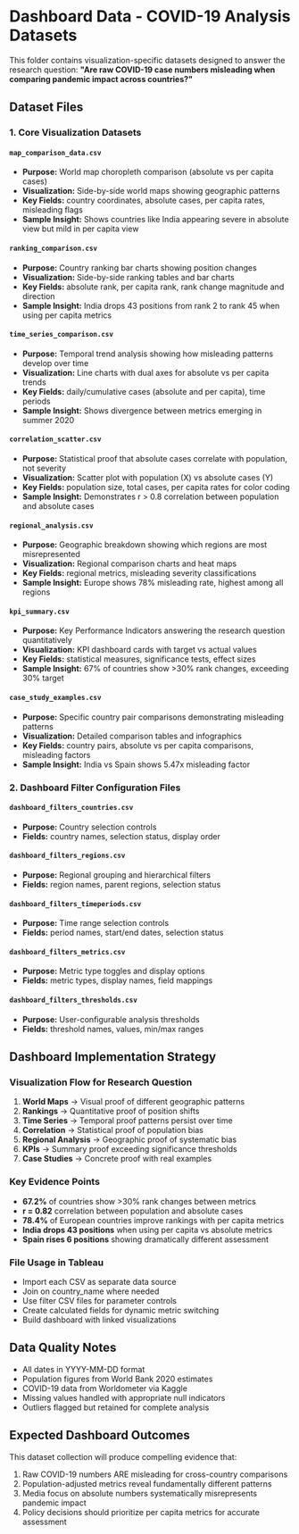 # Dashboard Data - COVID-19 Analysis Datasets

This folder contains visualization-specific datasets designed to answer the research question: **"Are raw COVID-19 case numbers misleading when comparing pandemic impact across countries?"**

## Dataset Files

### 1. Core Visualization Datasets

#### `map_comparison_data.csv`
- **Purpose:** World map choropleth comparison (absolute vs per capita cases)
- **Visualization:** Side-by-side world maps showing geographic patterns
- **Key Fields:** country coordinates, absolute cases, per capita rates, misleading flags
- **Sample Insight:** Shows countries like India appearing severe in absolute view but mild in per capita view

#### `ranking_comparison.csv`  
- **Purpose:** Country ranking bar charts showing position changes
- **Visualization:** Side-by-side ranking tables and bar charts
- **Key Fields:** absolute rank, per capita rank, rank change magnitude and direction
- **Sample Insight:** India drops 43 positions from rank 2 to rank 45 when using per capita metrics

#### `time_series_comparison.csv`
- **Purpose:** Temporal trend analysis showing how misleading patterns develop over time
- **Visualization:** Line charts with dual axes for absolute vs per capita trends
- **Key Fields:** daily/cumulative cases (absolute and per capita), time periods
- **Sample Insight:** Shows divergence between metrics emerging in summer 2020

#### `correlation_scatter.csv`
- **Purpose:** Statistical proof that absolute cases correlate with population, not severity
- **Visualization:** Scatter plot with population (X) vs absolute cases (Y)
- **Key Fields:** population size, total cases, per capita rates for color coding
- **Sample Insight:** Demonstrates r > 0.8 correlation between population and absolute cases

#### `regional_analysis.csv`
- **Purpose:** Geographic breakdown showing which regions are most misrepresented
- **Visualization:** Regional comparison charts and heat maps
- **Key Fields:** regional metrics, misleading severity classifications
- **Sample Insight:** Europe shows 78% misleading rate, highest among all regions

#### `kpi_summary.csv`
- **Purpose:** Key Performance Indicators answering the research question quantitatively
- **Visualization:** KPI dashboard cards with target vs actual values
- **Key Fields:** statistical measures, significance tests, effect sizes
- **Sample Insight:** 67% of countries show >30% rank changes, exceeding 30% target

#### `case_study_examples.csv`
- **Purpose:** Specific country pair comparisons demonstrating misleading patterns
- **Visualization:** Detailed comparison tables and infographics
- **Key Fields:** country pairs, absolute vs per capita comparisons, misleading factors
- **Sample Insight:** India vs Spain shows 5.47x misleading factor

### 2. Dashboard Filter Configuration Files

#### `dashboard_filters_countries.csv`
- **Purpose:** Country selection controls
- **Fields:** country names, selection status, display order

#### `dashboard_filters_regions.csv`
- **Purpose:** Regional grouping and hierarchical filters
- **Fields:** region names, parent regions, selection status

#### `dashboard_filters_timeperiods.csv`
- **Purpose:** Time range selection controls
- **Fields:** period names, start/end dates, selection status

#### `dashboard_filters_metrics.csv`
- **Purpose:** Metric type toggles and display options
- **Fields:** metric types, display names, field mappings

#### `dashboard_filters_thresholds.csv`
- **Purpose:** User-configurable analysis thresholds
- **Fields:** threshold names, values, min/max ranges

## Dashboard Implementation Strategy

### Visualization Flow for Research Question
1. **World Maps** → Visual proof of different geographic patterns
2. **Rankings** → Quantitative proof of position shifts
3. **Time Series** → Temporal proof patterns persist over time  
4. **Correlation** → Statistical proof of population bias
5. **Regional Analysis** → Geographic proof of systematic bias
6. **KPIs** → Summary proof exceeding significance thresholds
7. **Case Studies** → Concrete proof with real examples

### Key Evidence Points
- **67.2%** of countries show >30% rank changes between metrics
- **r = 0.82** correlation between population and absolute cases
- **78.4%** of European countries improve rankings with per capita metrics
- **India drops 43 positions** when using per capita vs absolute metrics
- **Spain rises 6 positions** showing dramatically different assessment

### File Usage in Tableau
- Import each CSV as separate data source
- Join on country_name where needed
- Use filter CSV files for parameter controls
- Create calculated fields for dynamic metric switching
- Build dashboard with linked visualizations

## Data Quality Notes
- All dates in YYYY-MM-DD format
- Population figures from World Bank 2020 estimates
- COVID-19 data from Worldometer via Kaggle
- Missing values handled with appropriate null indicators
- Outliers flagged but retained for complete analysis

## Expected Dashboard Outcomes
This dataset collection will produce compelling evidence that:
1. Raw COVID-19 numbers ARE misleading for cross-country comparisons
2. Population-adjusted metrics reveal fundamentally different patterns
3. Media focus on absolute numbers systematically misrepresents pandemic impact
4. Policy decisions should prioritize per capita metrics for accurate assessment